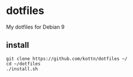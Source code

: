 # dotfiles
My dotfiles for Debian 9

## install
```
git clone https://github.com/kottn/dotfiles ~/
cd ~/dotfiles
./install.sh
```

